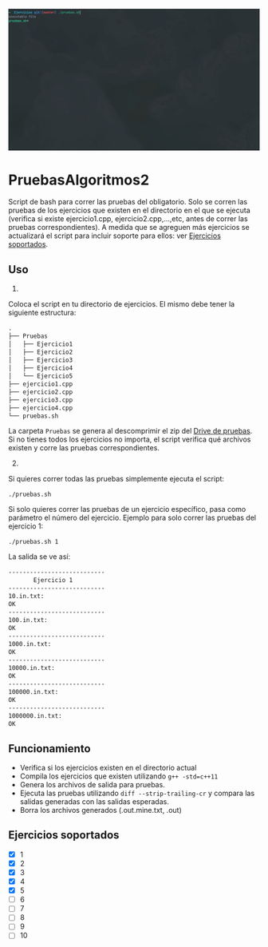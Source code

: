 ![demostracion](demo.gif)
# PruebasAlgoritmos2  
Script de bash para correr las pruebas del obligatorio. 
Solo se corren las pruebas de los ejercicios que existen en el directorio en el que se ejecuta (verifica si existe ejercicio1.cpp, ejercicio2.cpp,...,etc, antes de correr las pruebas correspondientes).
A medida que se agreguen más ejercicios se actualizará el script para incluir soporte para ellos: ver [Ejercicios soportados](#ejercicios-soportados).

## Uso

1.

Coloca el script en tu directorio de ejercicios. El mismo debe tener la siguiente estructura:
```
.
├── Pruebas
│   ├── Ejercicio1
│   ├── Ejercicio2
│   ├── Ejercicio3
│   ├── Ejercicio4
│   └── Ejercicio5
├── ejercicio1.cpp
├── ejercicio2.cpp
├── ejercicio3.cpp
├── ejercicio4.cpp
└── pruebas.sh
```
La carpeta `Pruebas` se genera al descomprimir el zip del [Drive de pruebas](https://drive.google.com/drive/folders/1_Lx4PVyFqzYHEYeCPD8w8RH0fdTyX92N).
Si no tienes todos los ejercicios no importa, el script verifica qué archivos existen y corre las pruebas correspondientes.

2. 

Si quieres correr todas las pruebas simplemente ejecuta el script:
```
./pruebas.sh
```
Si solo quieres correr las pruebas de un ejercicio específico, pasa como parámetro el número del ejercicio. Ejemplo para solo correr las pruebas del ejercicio 1:
```
./pruebas.sh 1
```
La salida se ve así:
```
---------------------------
       Ejercicio 1
---------------------------
10.in.txt:
OK
---------------------------
100.in.txt:
OK
---------------------------
1000.in.txt:
OK
---------------------------
10000.in.txt:
OK
---------------------------
100000.in.txt:
OK
---------------------------
1000000.in.txt:
OK
```

## Funcionamiento

- Verifica si los ejercicios existen en el directorio actual
- Compila los ejercicios que existen utilizando `g++ -std=c++11`
- Genera los archivos de salida para pruebas.
- Ejecuta las pruebas utilizando `diff --strip-trailing-cr` y compara las salidas generadas con las salidas esperadas.
- Borra los archivos generados (.out.mine.txt, .out)

## Ejercicios soportados
- [x] 1
- [x] 2
- [x] 3
- [x] 4
- [x] 5
- [ ] 6
- [ ] 7
- [ ] 8
- [ ] 9
- [ ] 10
